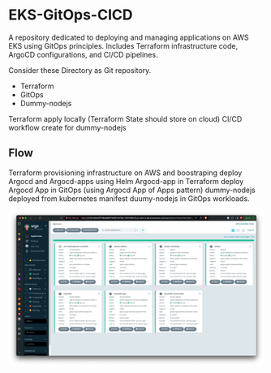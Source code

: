 # EKS-GitOps-CICD

A repository dedicated to deploying and managing applications on AWS EKS using GitOps principles. Includes Terraform infrastructure code, ArgoCD configurations, and CI/CD pipelines.

Consider these Directory as Git repository.

- Terraform
- GitOps
- Dummy-nodejs

Terraform apply locally (Terraform State should store on cloud)
CI/CD workflow create for dummy-nodejs

## Flow

Terraform provisioning infrastructure on AWS and boostraping deploy Argocd and Argocd-apps using Helm
Argocd-app in Terraform deploy Argocd App in GitOps (using Argocd App of Apps pattern)
dummy-nodejs deployed from kubernetes manifest duumy-nodejs in GitOps workloads.

![argocd applications](./images/argocd_applications.png)
